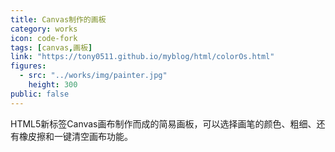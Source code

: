 ```yaml
---
title: Canvas制作的画板
category: works
icon: code-fork
tags: [canvas,画板]
link: "https://tony0511.github.io/myblog/html/colorOs.html"
figures:
  - src: "../works/img/painter.jpg"
    height: 300
public: false
---
```


HTML5新标签Canvas画布制作而成的简易画板，可以选择画笔的颜色、粗细、还有橡皮擦和一键清空画布功能。
